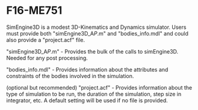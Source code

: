 # F16-ME751
SimEngine3D is a modest 3D-Kinematics and Dynamics simulator.
Users must provide both "simEngine3D_A*P*.m" and "bodies_info.mdl"
and could also provide a "project.acf" file.

"simEngine3D_A*P*.m" - Provides the bulk of the calls to simEngine3D.
Needed for any post processing.

"bodies_info.mdl" - Provides information about the attributes
and constraints of the bodies involved in the simulation.

(optional but recommended) "project.acf" - Provides information 
about the type of simulation to be run, the duration of the 
simulation, step size in integrator, etc. A default setting will be used 
if no file is provided.
